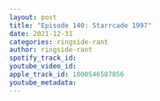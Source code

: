 ```yaml
---
layout: post
title: "Episode 140: Starrcade 1997"
date: 2021-12-31
categories: ringside-rant
author: ringside-rant
spotify_track_id: 
youtube_video_id: 
apple_track_id: 1000546587856
youtube_metadata: 
---
```

